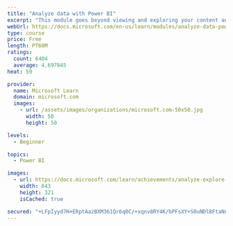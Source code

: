 ```yaml
---
title: "Analyze data with Power BI"
excerpt: "This module goes beyond viewing and exploring your content and explains how to interact with it by working with reports and dashboards to uncover and share new business insights."
webUrl: https://docs.microsoft.com/en-us/learn/modules/analyze-data-power-bi/
type: course
price: Free
length: PT60M
ratings:
  count: 6404
  average: 4.697845
heat: 59

provider:
  name: Microsoft Learn
  domain: microsoft.com
  images:
    - url: /assets/images/organizations/microsoft.com-50x50.jpg
      width: 50
      height: 50

levels:
  - Beginner

topics:
  - Power BI

images:
  - url: https://docs.microsoft.com/learn/achievements/analyze-explore-data-power-bi-social.png
    width: 643
    height: 321
    isCached: true

secured: "+LFpIyyd7H+ERptAazBXM361Qr6q0C/+xqnv8RY4K/bPFsXY+S0uNDl8FtaNnIF5GcoL6nxchee7H6kPF0Pafcx7Ua7+FSff611q+bg30RXpWS4u/HTihDqU3B2oljDMR7NgaLVgbFtK34EVY6zePU72+ehqywZ94S6of0kK9Auo16ZYGiE7b/MDaOr7W+fiwNZLyLBeQx1/fdAgE6Ru52hX66JflnIyL/GwzwgLDyk713eHTUkjjA9yqAJZOR+KeP5Afb/gD2IEmdym+/cWlKvPTaNcb/qjcTzbYRT3eUVZ9yEfcU2Lr5MRN3hJp6Ne1uwEvBMXTtPPc850pl4dqwZyirjav44n6N8vM6QOs2AVJS7mi7R6/I3CAANoZ7bD6fyC4R+TgE1GrljO760b8qGZM1CCaFoCdBmQrHcJLE4=;DGz8az4ylgF3GLMVmdPq/g=="
---
```


